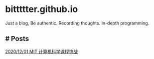 # bittttter.github.io
Just a blog, Be authentic. Recording thoughts. In-depth programming.

## # Posts

[2020/12/01 MIT 计算机科学课程挑战](./posts/2020/mit-course-challenges/index.mdx)
